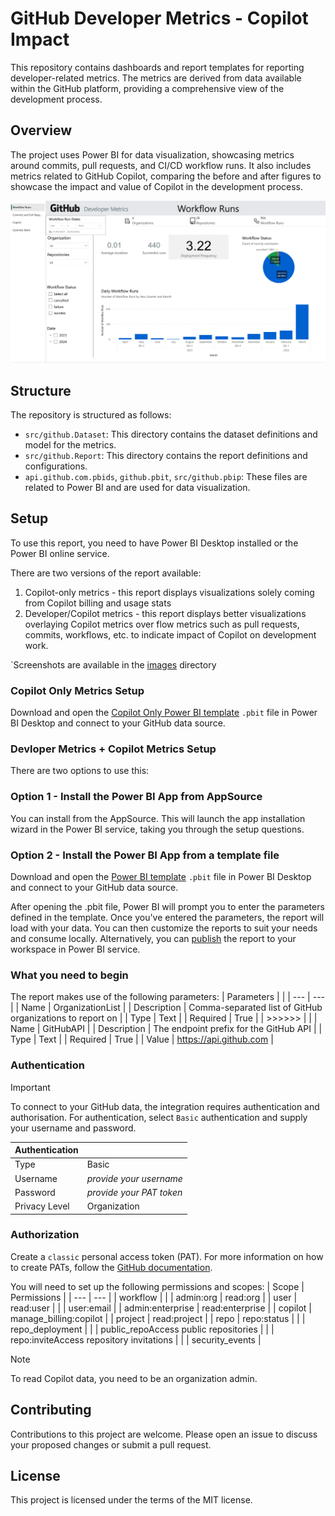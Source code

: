 # GitHub Developer Metrics - Copilot Impact

This repository contains dashboards and report templates for reporting developer-related metrics. The metrics are derived from data available within the GitHub platform, providing a comprehensive view of the development process.

## Overview

The project uses Power BI for data visualization, showcasing metrics around commits, pull requests, and CI/CD workflow runs. It also includes metrics related to GitHub Copilot, comparing the before and after figures to showcase the impact and value of Copilot in the development process.

![Dashboard image](images/screenshot_workflowruns.png)

## Structure

The repository is structured as follows:

- `src/github.Dataset`: This directory contains the dataset definitions and model for the metrics.
- `src/github.Report`: This directory contains the report definitions and configurations.
- `api.github.com.pbids`, `github.pbit`, `src/github.pbip`: These files are related to Power BI and are used for data visualization.


## Setup

To use this report, you need to have Power BI Desktop installed or the Power BI online service. 

There are two versions of the report available:
1. Copilot-only metrics - this report displays visualizations solely coming from Copilot billing and usage stats
2. Developer/Copilot metrics - this report displays better visualizations overlaying Copilot metrics over flow metrics such as pull requests, commits, workflows, etc. to indicate impact of Copilot on development work.

`Screenshots are available in the [images](/images) directory

### Copilot Only Metrics Setup
Download and open the [Copilot Only Power BI template](/github_dev_metrics_copilot_only.pbit) `.pbit` file in Power BI Desktop and connect to your GitHub data source.

### Devloper Metrics + Copilot Metrics Setup
There are two options to use this:

### Option 1 - Install the Power BI App from AppSource

You can install from the AppSource. This will launch the app installation wizard in the Power BI service, taking you through the setup questions.

### Option 2 - Install the Power BI App from a template file

Download and open the [Power BI template](/github.pbit) `.pbit` file in Power BI Desktop and connect to your GitHub data source.

After opening the .pbit file, Power BI will prompt you to enter the parameters defined in the template.
Once you've entered the parameters, the report will load with your data.
You can then customize the reports to suit your needs and consume locally. Alternatively, you can [publish](https://learn.microsoft.com/en-us/power-bi/create-reports/desktop-upload-desktop-files) the report to your workspace in Power BI service.

### What you need to begin

The report makes use of the following parameters:
| Parameters | |
| --- | --- |
| Name | OrganizationList |
| Description | Comma-separated list of GitHub organizations to report on |
| Type | Text |
| Required | True |
| >>>>>> | |
| Name | GitHubAPI |
| Description | The endpoint prefix for the GitHub API |
| Type | Text |
| Required | True |
| Value | https://api.github.com |

### Authentication

> [!IMPORTANT]
> To connect to your GitHub data, the integration requires authentication and authorisation. For authentication, select `Basic` authentication and supply your username and password.

| Authentication | |
| --- | --- |
| Type | Basic |
| Username | _provide your username_ |
| Password | _provide your PAT token_ |
| Privacy Level | Organization |

### Authorization

Create a `classic` personal access token (PAT). For more information on how to create PATs, follow the [GitHub documentation](https://docs.github.com/en/authentication/keeping-your-account-and-data-secure/managing-your-personal-access-tokens#creating-a-personal-access-token-classic).

You will need to set up the following permissions and scopes:
| Scope | Permissions |
| --- | --- |
| workflow | |
| admin:org | read:org |
| user | read:user |
| | user:email |
| admin:enterprise | read:enterprise |
| copilot | manage_billing:copilot |
| project | read:project |
| repo | repo:status |
| | repo_deployment |
| | public_repoAccess public repositories |
| | repo:inviteAccess repository invitations |
| | security_events |

> [!NOTE]
> To read Copilot data, you need to be an organization admin.

## Contributing

Contributions to this project are welcome. Please open an issue to discuss your proposed changes or submit a pull request.

## License

This project is licensed under the terms of the MIT license.
